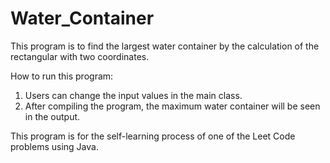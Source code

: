 # Water_Container
This program is to find the largest water container by the calculation of the rectangular with two coordinates.

How to run this program:

1) Users can change the input values in the main class.
2) After compiling the program, the maximum water container will be seen in the output.

This program is for the self-learning process of one of the Leet Code problems using Java.
